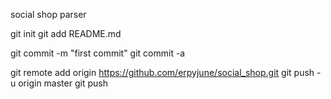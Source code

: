 social shop parser

git init
git add README.md

git commit -m "first commit"
git commit -a

git remote add origin https://github.com/erpyjune/social_shop.git
git push -u origin master
git push
